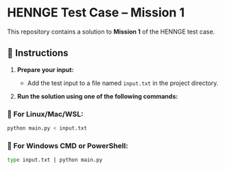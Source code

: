 # HENNGE Test Case – Mission 1

This repository contains a solution to **Mission 1** of the HENNGE test case.

## 🔧 Instructions

1. **Prepare your input:**
   - Add the test input to a file named `input.txt` in the project directory.

2. **Run the solution using one of the following commands:**

### 🐧 For Linux/Mac/WSL:
```bash
python main.py < input.txt
```

### 🐧 For Windows CMD or PowerShell:
```bash
type input.txt | python main.py
```
